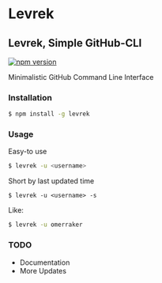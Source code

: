 # Levrek

## Levrek, Simple GitHub-CLI
[![npm version](https://badge.fury.io/js/levrek.svg)](https://badge.fury.io/js/levrek)

Minimalistic GitHub Command Line Interface


### Installation


```sh
$ npm install -g levrek
```

### Usage

Easy-to use

```sh
$ levrek -u <username>
```

Short by last updated time
```
$ levrek -u <username> -s
```

Like:
```sh
$ levrek -u omerraker
```

### TODO
  - Documentation
  - More Updates
